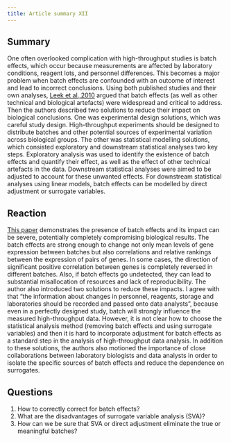 ```yaml
---
title: Article summary XII
---
```


## Summary
One often overlooked complication with high-throughput studies is batch effects, which occur because measurements are affected by laboratory conditions, reagent lots, and personnel differences. This becomes a major problem when batch effects are confounded with an outcome of interest and lead to incorrect conclusions. Using both published studies and their own analyses, [Leek et al.,2010](https://www.nature.com/articles/nrg2825) argued that batch effects (as well as other technical and biological artefacts) were widespread and critical to address. Then the authors described two solutions to reduce their impact on biological conclusions. One was experimental design solutions, which was careful study design. High-throughput experiments should be designed to distribute batches and other potential sources of experimental variation across biological groups. The other was statistical modelling solutions, which consisted exploratory and downstream statistical analyses two key steps. Exploratory analysis was used to identify the existence of batch effects and quantify their effect, as well as the effect of other technical artefacts in the data. Downstream statistical analyses were aimed to be adjusted to account for these unwanted effects. For downstream statistical analyses using linear models, batch effects can be modelled by direct adjustment or surrogate variables. 

## Reaction
[This paper](https://www.nature.com/articles/nrg2825) demonstrates the presence of batch effects and its impact can be severe, potentially completely compromising biological results. The batch effects are strong enough to change not only mean levels of gene expression between batches but also correlations and relative rankings between the expression of pairs of genes. In some cases, the direction of significant positive correlation between genes is completely reversed in different batches. Also, if batch effects go undetected, they can lead to substantial misallocation of resources and lack of reproducibility. The author also introduced two solutions to reduce these impacts. I agree with that “the information about changes in personnel, reagents, storage and laboratories should be recorded and passed onto data analysts”, because even in a perfectly designed study, batch will strongly influence the measured high-throughput data. However, it is not clear how to choose the statistical analysis method (removing batch effects and using surrogate variables) and then it is hard to incorporate adjustment for batch effects as a standard step in the analysis of high-throughput data analysis. In addition to these solutions, the authors also motioned the importance of close collaborations between laboratory biologists and data analysts in order to isolate the specific sources of batch effects and reduce the dependence on surrogates.

## Questions
1. How to correctly correct for batch effects?
2. What are the disadvantages of surrogate variable analysis (SVA)?
3. How can we be sure that SVA or direct adjustment eliminate the true or meaningful batches?


